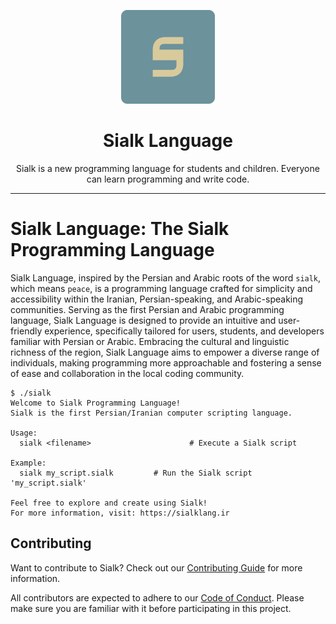 <div align="center">

<p>
    <a href="https://sialklang.ir/">
        <img width="150" src="https://raw.githubusercontent.com/SialkLang/Sialk/main/assets/logo-box.svg" alt="The Sialk Programming Language - زبان برنامه نویسی سیلک">
    </a>
</p>

# Sialk Language

Sialk is a new programming language for students and children. Everyone can learn programming and write code.

</div>

---

# Sialk Language: The Sialk Programming Language

Sialk Language, inspired by the Persian and Arabic roots of the word `sialk`, which means `peace`, is a programming language crafted for simplicity and accessibility within the Iranian, Persian-speaking, and Arabic-speaking communities. Serving as the first Persian and Arabic programming language, Sialk Language is designed to provide an intuitive and user-friendly experience, specifically tailored for users, students, and developers familiar with Persian or Arabic. Embracing the cultural and linguistic richness of the region, Sialk Language aims to empower a diverse range of individuals, making programming more approachable and fostering a sense of ease and collaboration in the local coding community.

```
$ ./sialk
Welcome to Sialk Programming Language!
Sialk is the first Persian/Iranian computer scripting language.

Usage:
  sialk <filename>                      # Execute a Sialk script

Example:
  sialk my_script.sialk         # Run the Sialk script 'my_script.sialk'

Feel free to explore and create using Sialk!
For more information, visit: https://sialklang.ir
```

## Contributing

Want to contribute to Sialk? Check out our [Contributing Guide](CONTRIBUTING.md) for more information.

All contributors are expected to adhere to our [Code of Conduct](CODE_OF_CONDUCT.md). Please make sure you are familiar with it before participating in this project.
